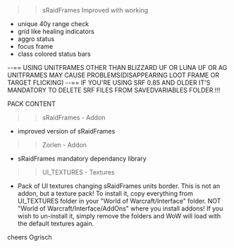 >> sRaidFrames Improved with working 
- unique 40y range check
- grid like healing indicators
- aggro status
- focus frame
- class colored status bars

--== USING UNITFRAMES OTHER THAN BLIZZARD UF OR LUNA UF OR AG UNITFRAMES MAY CAUSE PROBLEMS(DISAPPEARING LOOT FRAME OR TARGET FLICKING)
--== IF YOU'RE USING SRF 0.85 AND OLDER IT'S MANDATORY TO DELETE SRF FILES FROM SAVEDVARIABLES FOLDER !!!


PACK CONTENT
>> sRaidFrames - Addon
- improved version of sRaidFrames

>> Zorlen - Addon
- sRaidFrames mandatory dependancy library

>>UI_TEXTURES - Textures
- Pack of UI textures changing sRaidFrames units border. This is not an addon, but a texture pack! To install it, copy everything from UI_TEXTURES folder in your "World of Warcraft/Interface" folder. NOT "World of Warcraft/Interface/AddOns" where you install addons! If you wish to un-install it, simply remove the folders and WoW will load with the default textures again.


cheers Ogrisch



